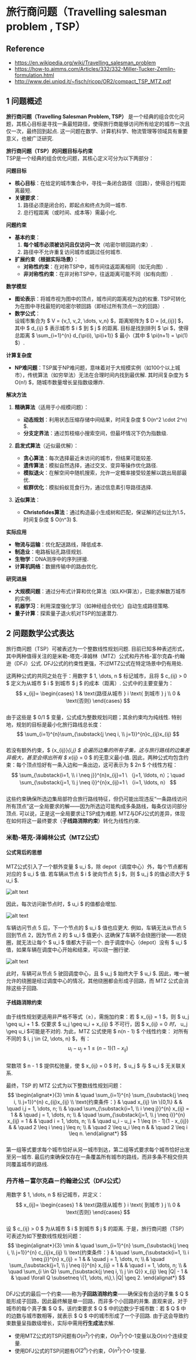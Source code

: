 # 旅行商问题（Travelling salesman problem , TSP）


## Reference

- https://en.wikipedia.org/wiki/Travelling_salesman_problem
- https://how-to.aimms.com/Articles/332/332-Miller-Tucker-Zemlin-formulation.html
- http://www.dei.unipd.it/~fisch/ricop/OR2/compact_TSP_MTZ.pdf


## 1 问题概述

**旅行商问题（Travelling Salesman Problem, TSP）** 是一个经典的组合优化问题，其核心目标是寻找一条最短路径，使得旅行商能够访问所有给定的城市一次且仅一次，最终回到起点. 这一问题在数学、计算机科学、物流管理等领域具有重要意义，也被广泛研究. 



**旅行商问题（TSP）的问题目标与约束**  
TSP是一个经典的组合优化问题，其核心定义可分为以下两部分：


**问题目标**  
- **核心目标**：在给定的城市集合中，寻找一条闭合路径（回路），使得总行程距离最短.   
- **关键要求**：  
  1. 路径必须是闭合的，即起点和终点为同一城市.   
  2. 总行程距离（或时间、成本等）需最小化. 


**问题约束**  
- **基本约束**：  
  1. **每个城市必须被访问且仅访问一次**（哈密尔顿回路约束）.   
  2. 路径中不允许重复访问城市或跳过任何城市.   
- **扩展约束（根据实际场景）**：  
  - **对称性约束**：在对称TSP中，城市间往返距离相同（如无向图）.   
  - **非对称性约束**：在非对称TSP中，往返距离可能不同（如有向图）.   


**数学模型**
- **图论表示**：将城市视为图中的顶点，城市间的距离视为边的权重. TSP可转化为在图中寻找最短的哈密尔顿回路（即经过所有顶点一次的回路）. 
- **数学公式**：  
  设城市集合为 $ V = \{v_1, v_2, \dots, v_n\} $，距离矩阵为 $ D = [d_{ij}] $，其中 $ d_{ij} $ 表示城市 $ i $ 到 $ j $ 的距离. 目标是找到排列 $ \pi $，使得总距离 $ \sum_{i=1}^{n} d_{\pi(i), \pi(i+1)} $ 最小（其中 $ \pi(n+1) = \pi(1) $）. 


**计算复杂度**
- **NP难问题**：TSP属于NP难问题，意味着对于大规模实例（如100个以上城市），传统算法（如穷举法）无法在合理时间内找到最优解. 其时间复杂度为 $ O(n!) $，随城市数量增长呈指数级爆炸. 


**解决方法**
1. **精确算法**（适用于小规模问题）：
   - **动态规划**：利用状态压缩存储中间结果，时间复杂度 $ O(n^2 \cdot 2^n) $. 
   - **分支定界法**：通过剪枝缩小搜索空间，但最坏情况下仍为指数级. 

2. **启发式算法**（近似最优解）：
   - **贪心算法**：每次选择最近未访问的城市，但结果可能较差. 
   - **遗传算法**：模拟自然选择，通过交叉、变异等操作优化路径. 
   - **模拟退火**：在解空间中随机搜索，允许一定概率接受较差解以跳出局部最优. 
   - **蚁群优化**：模拟蚂蚁觅食行为，通过信息素引导路径选择. 

3. **近似算法**：
   - **Christofides算法**：通过构造最小生成树和匹配，保证解的近似比为1.5，时间复杂度 $ O(n^3) $. 


**实际应用**
- **物流与运输**：优化配送路线，降低成本. 
- **制造业**：电路板钻孔路径规划. 
- **生物学**：DNA测序中的序列拼接. 
- **计算机网络**：数据传输中的路由优化. 

**研究进展**
- **大规模问题**：通过分布式计算和优化算法（如LKH算法），已能求解数万城市的实例. 
- **机器学习**：利用深度强化学习（如神经组合优化）自动生成路径策略. 
- **量子计算**：探索量子退火机对TSP的加速潜力. 

## 2 问题数学公式表达





旅行商问题（TSP）可被表述为一个整数线性规划问题. 目前已知多种表述形式，其中两种值得关注的是米勒-塔克-泽姆林（MTZ）公式和丹齐格-富尔克森-约翰逊（DFJ）公式. DFJ公式的约束性更强，不过MTZ公式在特定场景中仍有用处.   

这两种公式的共同之处在于：用数字 $ 1, \dots, n $ 标记城市，且将 $ c_{ij} > 0 $ 定义为从城市 $ i $ 到城市 $ j $ 的成本（距离）. 公式中的主要变量为：  
$$ 
x_{ij}= 
\begin{cases} 
1 & \text{路径从城市 } i \text{ 到城市 } j \\ 
0 & \text{否则} 
\end{cases} 
$$  
由于这些是 $ 0/1 $ 变量，公式成为整数规划问题；其余约束均为纯线性. 特别地，规划的目标是最小化旅行路线总长度：  
$$
\sum_{i=1}^{n}\sum_{\substack{j \neq i, \\ j=1}}^{n}c_{ij}x_{ij}
$$  
若没有额外约束，$ \{x_{ij}\}_{i,j} $ 会遍历边集的所有子集，这与旅行路线的边集差异极大，甚至会得出所有 $ x_{ij} = 0 $ 的无意义最小值. 因此，两种公式均包含约束：每个顶点恰好有一条入边和一条出边，这可表示为 $ 2n $ 个线性方程：  
$$
\sum_{\substack{i=1, \\ i \neq j}}^{n}x_{ij}=1 \ （j=1, \ldots, n）；\quad \sum_{\substack{j=1, \\ j \neq i}}^{n}x_{ij}=1 \ （i=1, \ldots, n）
$$  
这些约束确保所选边集局部符合旅行路线特征，但仍可能出现违反“一条路线访问所有顶点”这一全局要求的解——因为所选边可能构成多条路线，每条仅访问部分顶点. 可以说，正是这一全局要求让TSP成为难题. MTZ与DFJ公式的差异，体现在如何将这一最终要求（**子线路消除约束**）转化为线性约束. 


### 米勒-塔克-泽姆林公式（MTZ公式）

#### 公式背后的思想 
MTZ公式引入了一个额外变量 $ u_i $，除 depot（调度中心）外，每个节点都有对应的 $ u_i $ 值. 若车辆从节点 $ i $ 驶向节点 $ j $，则 $ u_j $ 的值必须大于 $ u_i $.   

![alt text](image.png)

因此，每次访问新节点时，$ u_i $ 的值都会增加.   

![alt text](image-1.png)

车辆访问节点 5 后，下一个节点的 $ u_i $ 值也应更大. 例如，车辆无法从节点 5 回到节点 2，因为节点 2 的 $ u_i $ 值更小. 这确保了车辆不会绕圈行驶——若绕圈，就无法让每个 $ u_i $ 值都大于前一个. 由于调度中心（depot）没有 $ u_i $ 值，如果车辆在调度中心开始和结束，可以绕一圈行驶.  

![alt text](image-2.png)

此时，车辆可从节点 5 驶回调度中心，且 $ u_j $ 始终大于 $ u_i $. 因此，唯一被允许的绕圈是经过调度中心的情况，其他绕圈都会形成子回路，而 MTZ 公式会消除这些子回路. 

#### 子线路消除约束

由于线性规划更适用非严格不等式（$\geq$），需施加约束：若 $ x_{ij} = 1 $，则 $ u_j \geq u_i + 1 $. 仅要求 $ u_j \geq u_i + x_{ij} $ 不可行，因 $ x_{ij} = 0 $时，$ u_j \geq u_i $可能是不对的. 为此，MTZ 公式使用 $ n(n - 1) $ 个线性约束：  对所有不同的 $ i, j \in \{2, \dots, n\} $，有：  
$$ u_i - u_j + 1 \leq (n - 1)(1 - x_{ij}) $$  
常数项 $ n - 1 $ 提供松弛量，使 $ x_{ij} = 0 $ 时，$ u_j $ 与 $ u_i $ 无关联关系.      

最终，TSP 的 MTZ 公式为以下整数线性规划问题：  
$$
\begin{alignat*}{3}
\min & \quad \sum_{i=1}^{n} \sum_{\substack{j \neq i, \\ j=1}}^{n} c_{ij}x_{ij} \\
\text{约束条件：} & \quad x_{ij} \in \{0,1\} & & \quad i,j = 1, \dots, n; \\
& \quad \sum_{\substack{i=1, \\ i \neq j}}^{n} x_{ij} = 1 & & \quad j = 1, \dots, n; \\
& \quad \sum_{\substack{j=1, \\ j \neq i}}^{n} x_{ij} = 1 & & \quad i = 1, \dots, n; \\
& \quad u_i - u_j + 1 \leq (n - 1)(1 - x_{ij}) & & \quad 2 \leq i \neq j \leq n; \\
& \quad 2 \leq u_i \leq n & & \quad 2 \leq i \leq n.
\end{alignat*}
$$  
第一组等式要求每个城市恰好从另一城市到达，第二组等式要求每个城市恰好出发至另一城市. 最后约束确保仅存在一条覆盖所有城市的路线，而非多条不相交但共同覆盖城市的路线. 





### 丹齐格－富尔克森－约翰逊公式（DFJ公式） 
用数字 $ 1, \dots, n $ 标记城市，并定义：  
$$ 
x_{ij}= 
\begin{cases} 
1 & \text{路径从城市 } i \text{ 到城市 } j \\ 
0 & \text{否则} 
\end{cases} 
$$  
设 $ c_{ij} > 0 $ 为从城市 $ i $ 到城市 $ j $ 的距离. 于是，旅行商问题（TSP）可表述为如下整数线性规划问题：  
$$
\begin{alignat*}{3}
\min & \quad \sum_{i=1}^{n} \sum_{\substack{j \neq i, \\ j=1}}^{n} c_{ij}x_{ij} \\
\text{约束条件：} & \quad \sum_{\substack{i=1, \\ i \neq j}}^{n} x_{ij} = 1 & & \quad j = 1, \dots, n; \\
& \quad \sum_{\substack{j=1, \\ j \neq i}}^{n} x_{ij} = 1 & & \quad i = 1, \dots, n; \\
& \quad \sum_{i \in Q} \sum_{\substack{j \neq i, \\ j \in Q}} x_{ij} \leq |Q| - 1 & & \quad \forall Q \subsetneq \{1, \dots, n\},\ |Q| \geq 2.
\end{alignat*}
$$  
DFJ公式的最后一个约束——称为**子回路消除约束**——确保没有合适的子集 $ Q $ 能形成子回路，因此最终解是单一回路，而非多个小回路的并集. 直观来说，对于城市的每个真子集 $ Q $，该约束要求 $ Q $ 中的边数少于城市数：若 $ Q $ 中的边数与城市数相等，就表示 $ Q $ 中的城市形成了一个子回路. 由于这会导致约束数量呈指数级增长，实际中需用**行生成法**求解.

- 使用MTZ公式的TSP问题有$O(n^2)$个约束，$O(n^2)$个0-1变量以及$O(n)$个连续变量. 
- 使用DFJ公式的TSP问题有$O(2^n)$个约束，$O(n^2)$个0-1变量. 
